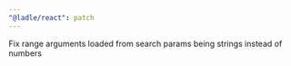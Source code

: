 ```yaml
---
"@ladle/react": patch
---
```


Fix range arguments loaded from search params being strings instead of numbers

